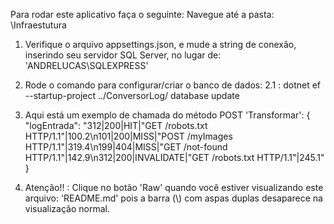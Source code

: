 Para rodar este aplicativo faça o seguinte:
Navegue até a pasta: \Infraestutura
1. Verifique o arquivo appsettings.json, e mude a string de conexão, inserindo seu servidor SQL Server, no lugar de: 'ANDRELUCAS\\SQLEXPRESS'
2. Rode o comando para configurar/criar o banco de dados:
   2.1 : dotnet ef --startup-project ../ConversorLog/ database update


3. Aqui está um exemplo de chamada do método POST 'Transformar':
{ "logEntrada": "312|200|HIT|\"GET /robots.txt HTTP/1.1\"|100.2\n101|200|MISS|\"POST /myImages HTTP/1.1\"|319.4\n199|404|MISS|\"GET /not-found HTTP/1.1\"|142.9\n312|200|INVALIDATE|\"GET /robots.txt HTTP/1.1\"|245.1" }

4. Atenção!! : Clique no botão 'Raw' quando você estiver visualizando este arquivo: 'README.md' pois a barra (\\) com aspas duplas desaparece na visualização normal.
